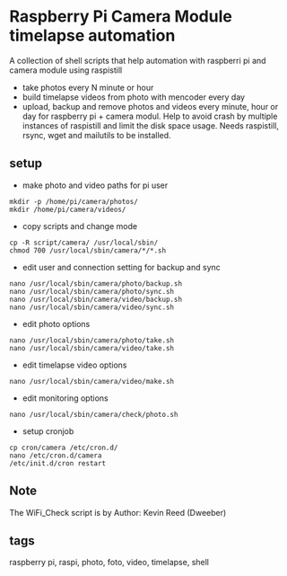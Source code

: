 # Raspberry Pi Camera Module timelapse automation
A collection of shell scripts that help automation with raspberri pi and camera module using raspistill
- take photos every N minute or hour
- build timelapse videos from photo with mencoder every day
- upload, backup and remove photos and videos every minute, hour or day
for raspberry pi + camera modul.
Help to avoid crash by multiple instances of raspistill and limit the disk space usage.
Needs raspistill, rsync, wget and mailutils to be installed.

## setup
- make photo and video paths for pi user
```
mkdir -p /home/pi/camera/photos/
mkdir /home/pi/camera/videos/
```
- copy scripts and change mode
```
cp -R script/camera/ /usr/local/sbin/
chmod 700 /usr/local/sbin/camera/*/*.sh
```
- edit user and connection setting for backup and sync
```
nano /usr/local/sbin/camera/photo/backup.sh
nano /usr/local/sbin/camera/photo/sync.sh
nano /usr/local/sbin/camera/video/backup.sh
nano /usr/local/sbin/camera/video/sync.sh
```
- edit photo options
```
nano /usr/local/sbin/camera/photo/take.sh
nano /usr/local/sbin/camera/video/take.sh
```
- edit timelapse video options
```
nano /usr/local/sbin/camera/video/make.sh
```
- edit monitoring options
```
nano /usr/local/sbin/camera/check/photo.sh
```
- setup cronjob
```
cp cron/camera /etc/cron.d/
nano /etc/cron.d/camera
/etc/init.d/cron restart
```



## Note
The WiFi_Check script is by Author: Kevin Reed (Dweeber)

## tags
raspberry pi, raspi, photo, foto, video, timelapse, shell